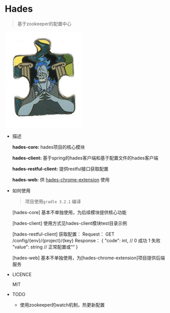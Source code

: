 Hades
====
> 基于zookeeper的配置中心

![](https://raw.githubusercontent.com/zcfrank1st/hades/master/logo/hades.png)
    

* 描述

    **hades-core:** hades项目的核心模块

    **hades-client:** 基于spring的hades客户端和基于配置文件的hades客户端
    
    **hades-restful-client:** 提供restful接口获取配置

    **hades-web:** 供 [hades-chrome-extension](https://github.com/zcfrank1st/hades-chrome-extension) 使用

* 如何使用
    > 项目使用`gradle 3.2.1` 编译
    
    [hades-core]
        基本不单独使用，为后续模块提供核心功能
    
    [hades-client]
        使用方式见hades-client模块test目录示例
    
    [hades-restful-client]
        获取配置：
        Request： GET /config/{env}/{project}/{key}
        Response： 
        {
            "code": int,  // 0 成功 1 失败
            "value": string // 正常配置或““
        }
        
    [hades-web]
        基本不单独使用，为[hades-chrome-extension]项目提供后端服务
        
        
    
* LICENCE

    MIT

* TODO

    * 使用zookeeper的watch机制，热更新配置
